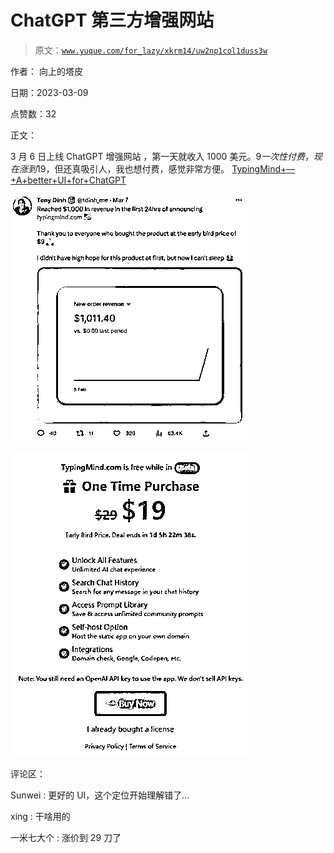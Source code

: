# ChatGPT 第三方增强网站

> 原文：[`www.yuque.com/for_lazy/xkrm14/uw2np1col1duss3w`](https://www.yuque.com/for_lazy/xkrm14/uw2np1col1duss3w)



作者： 向上的塔皮 

日期：2023-03-09 

点赞数：32 

正文： 

3 月 6 日上线 ChatGPT 增强网站 ，第一天就收入 1000 美元。$9 一次性付费，现在涨到$19，但还真吸引人，我也想付费，感觉非常方便。 [TypingMind+—+A+better+UI+for+ChatGPT](https://www.typingmind.com/) 

![](img/f84c1ba7fc9e18b666b826e5fb3b16bb.png)  

![](img/232b415bd2cc374ea4f9a1a9105feeb7.png)  

评论区： 

Sunwei : 更好的 UI，这个定位开始理解错了… 

xing : 干啥用的 

一米七大个 : 涨价到 29 刀了 

